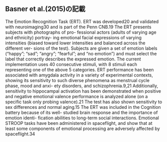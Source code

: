 ## Basner et al.(2015)の記載

The Emotion Recognition Task (ERT). ERT was developed20 and validated with neuroimaging30 and is part of the Penn CNB.19 The ERT presents subjects with photographs of pro- fessional actors (adults of varying age and ethnicity) portray- ing emotional facial expressions of varying intensities (biased toward lower intensities and balanced across the different ver- sions of the test). Subjects are given a set of emotion labels (“happy”; “sad”; “angry”; “fearful”; and “no emotion”) and must select the label that correctly describes the expressed emotion. The current implementation uses 40 consecutive stimuli, with 8 stimuli each representing one of the above 5 categories. ERT performance has been associated with amygdala activity in a variety of experimental contexts, showing its sensitivity to such diverse phenomena as menstrual cycle phase, mood and anxi- ety disorders, and schizophrenia.9,21 Additionally, sensitivity to hippocampal activation has been demonstrated when positive and negative emotional valence performance is analyzed alone (on a specific task only probing valence).21 The test has also shown sensitivity to sex differences and normal aging.15 The ERT was included in the Cognition battery because of its well- studied brain response and the importance of emotion identi- fication abilities to long-term social interactions. Emotional STROOP tasks have been administered in spaceflight, and show that at least some components of emotional processing are adversely affected by spaceflight.34

